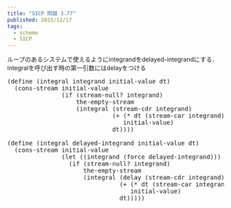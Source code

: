 ```yaml
---
title: "SICP 問題 3.77"
published: 2015/12/17
tags:
  - scheme
  - SICP
---
```


<p>ループのあるシステムで使えるようにintegrandをdelayed-integrandにする．<br/>
integralを呼び出す時の第一引数にはdelayをつける</p>

<pre class="code lang-scheme" data-lang="scheme" data-unlink><span class="synSpecial">(</span><span class="synStatement">define</span> <span class="synSpecial">(</span>integral integrand initial-value dt<span class="synSpecial">)</span>
  <span class="synSpecial">(</span>cons-stream initial-value
               <span class="synSpecial">(</span><span class="synStatement">if</span> <span class="synSpecial">(</span>stream-null? integrand<span class="synSpecial">)</span>
                   the-empty-stream
                   <span class="synSpecial">(</span>integral <span class="synSpecial">(</span>stream-cdr integrand<span class="synSpecial">)</span>
                             <span class="synSpecial">(</span><span class="synIdentifier">+</span> <span class="synSpecial">(</span><span class="synIdentifier">*</span> dt <span class="synSpecial">(</span>stream-car integrand<span class="synSpecial">))</span>
                                initial-value<span class="synSpecial">)</span>
                             dt<span class="synSpecial">))))</span>

<span class="synSpecial">(</span><span class="synStatement">define</span> <span class="synSpecial">(</span>integral delayed-integrand initial-value dt<span class="synSpecial">)</span>
  <span class="synSpecial">(</span>cons-stream initial-value
               <span class="synSpecial">(</span><span class="synStatement">let</span> <span class="synSpecial">((</span>integrand <span class="synSpecial">(</span><span class="synIdentifier">force</span> delayed-integrand<span class="synSpecial">)))</span>
                 <span class="synSpecial">(</span><span class="synStatement">if</span> <span class="synSpecial">(</span>stream-null? integrand<span class="synSpecial">)</span>
                     the-empty-stream
                     <span class="synSpecial">(</span>integral <span class="synSpecial">(</span><span class="synStatement">delay</span> <span class="synSpecial">(</span>stream-cdr integrand<span class="synSpecial">))</span>
                               <span class="synSpecial">(</span><span class="synIdentifier">+</span> <span class="synSpecial">(</span><span class="synIdentifier">*</span> dt <span class="synSpecial">(</span>stream-car integrand<span class="synSpecial">))</span>
                                  initial-value<span class="synSpecial">)</span>
                               dt<span class="synSpecial">)))))</span>
</pre>


